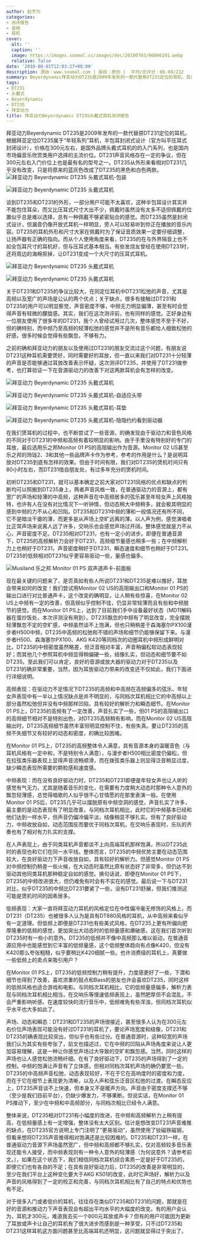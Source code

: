 ```yaml
---
author: 赵宇为
categories:
- 测评报告
- 音频
- 耳机
cover:
  alt: ''
  caption: ''
  image: https://images.soomal.cc/images/doc/20100703/00006191.webp
  relative: false
date: '2010-08-01T12:03:27+08:00'
description: 源自：www.soomal.com | 版权：原创 |  平均/总评分：08.00/232
summary: Beyerdynamic拜亚动力DT235是2009年发布的一款代替原DT231定位的耳机，其声音风格基本与DT231保持一致，同样在DT231身上的优点和缺点都同时被继承。初听这两款耳机，估计大多数都会感觉到其独特的声音风格，但这样的声音颇具争议，也许因为这款耳机价格还算主流所以大家少有去深究，但DT231和DT235的声音到底怎样呢？
tags:
- DT231
- 头戴式
- Beyerdynamic
- DT235
- 拜亚动力
title: 拜亚动力Beyerdynamic DT235头戴式耳机测评报告
---
```


拜亚动力Beyerdynamic DT235是2009年发布的一款代替原DT231定位的耳机，根据拜亚定位DT235属于“年轻系列”耳机，半包耳封闭式设计（官方叫平压耳式封闭设计），价格在300元左右，是国外品牌头戴式耳机的的入门系列，也是国内市场偏音乐欣赏类用户选择的主流价位。DT231声音风格存在一定的争议，但在300元左右入门价位上也是最有名的型号之一。DT235从外形来看相对DT231几乎没有改变，只是将原来的蓝灰色改成了DT235的黑色和白色两款。
![拜亚动力 Beyerdynamic DT235 头戴式耳机-包装](https://images.soomal.cc/images/doc/20100703/00006188.webp)




![拜亚动力 Beyerdynamic DT235 头戴式耳机](https://images.soomal.cc/images/doc/20100703/00006189.webp)




谈到DT235和DT231的外形，一部分用户可能不太喜欢，这种半包耳设计其实并不能包住耳朵，而又比压耳式尺寸大出不少，佩戴时虽然没有太多不适但佩戴的位置似乎总是难以选择，总有一种佩戴不够紧密贴合的感觉。而DT235虽然是封闭式设计，但漏音仍像开放式耳机一样明显，旁人可以轻易听到你正在播放的音乐内容。DT235的耳机外形和尺寸大家在佩戴时为了保证音质效果一定要仔细调整，让扬声器有正确的指向。而从个人使用角度来看，DT235的在与外界隔音上也不如全包耳尺寸的耳机好，但与压耳式基本相当。有些发烧友曾经在使用DT231时，还将周边的海棉抠掉，让DT231变成一个大尺寸的压耳式耳机。

![拜亚动力 Beyerdynamic DT235 头戴式耳机](https://images.soomal.cc/images/doc/20100703/00006191.webp)




![拜亚动力 Beyerdynamic DT235 头戴式耳机](https://images.soomal.cc/images/doc/20100703/00006192.webp)




关于DT231和DT235的争议比较大，在同定位耳机中DT231松弛的声音，尤其是高频以及宽广的声场是公认的两个优点；关于缺点，很多有接触过DT231和DT235的用户可以明显察觉，声音密度不够，中频无力明显偏薄，甚至有时会觉得声音有轻微的朦胧感。其实，我们在这次测评前，也有同样的感觉。正好身边有一位朋友使用了很多年的DT231，我个人曾经试用过几次，整体感觉不至于不好，但的确特别，而中频乃至高频的轻薄松弛的感觉并不是所有音乐都给人细致松弛的好感，很多时候会觉得有些飘忽，不够有力。


之前的确和拜亚动力的朋友以及使用过DT231的朋友交流过这个问题，有朋友说DT231这种耳机需要煲好，同时需要好的耳放，但一直以来我们对DT231十分轻薄的声音是否能够通过耳放改善表示怀疑，这次测评DT235，并使用了DT231做参考，也打算验证一下在音源驱动力的改善下对这两款耳机会有怎样的改变。

![拜亚动力 Beyerdynamic DT235 头戴式耳机](https://images.soomal.cc/images/doc/20100703/00006190.webp)




![拜亚动力 Beyerdynamic DT235 头戴式耳机-自适应头带](https://images.soomal.cc/images/doc/20100703/00006193.webp)




![拜亚动力 Beyerdynamic DT235 头戴式耳机-耳垫](https://images.soomal.cc/images/doc/20100703/00006194.webp)




![拜亚动力 Beyerdynamic DT235 头戴式耳机-隐隐约约看到驱动器](https://images.soomal.cc/images/doc/20100703/00006195.webp)




在我们煲耳机的过程中，也不断尝试了一些音源，的确发现由于驱动力和音色风格的不同对于DT231的中频和高频有着较明显的影响。由于手里没有特别好的专门的耳放，最后选用乐之邦Monitor 01 PS的高阻输出作为音源。Monitor 02 US甚至乐之邦的玲珑2、3和其他一些品牌声卡作为参考，参考的作用是什么？是说明耳放对DT235到底有怎样的效果。但由于时间有限，我们对DT235的煲机时间只有80小时左右，而DT231借自朋友处，有过多年充分的煲机时间。


初听DT235和DT231，就可以基本确定之前大家对DT231风格的优点和缺点的判断均可以照搬到DT235身上，两者声音风格一致，在普通驱动力的音源上，都有宽广的声场和轻薄的中高频，这种声音在中高频居多的弦乐甚至年轻女声上风格独特，也许有人在没有对比情况下一听钟情，但动态稍大中频稍多，就会极其明显的感到中频的力不从心和凹陷。DT235和DT231中频的薄和一般情况还有所不同，它不是暗淡干瘪的薄，而更多是从声场上空旷远离的薄。以人声为例，感觉演唱者比正常声场来说离人远了许多，交响乐也会感觉声场过开阔，整体感觉就是力不从心，声音密度不足。DT235相对DT231，也有一定小的进步。即便在普通音源下，DT235的高频解析力会好于DT231，高频细节量感也稍多一些；在中频解析力上也稍好于DT231，声音密度稍好于DT231，瞬态速度和细节也稍好于DT231。DT235的低频相对DT231似乎更容易驱动一些，量感也偏多。

![Musiland 乐之邦 Monitor 01 PS 双声道声卡-前面板](https://images.soomal.cc/images/doc/20100424/00005128.webp)




现在最关键的问题来了，是否真如有些人所说DT231和DT235是难以推好，耳放会带来如何的改变！我们尝试用Monitor 02 US的高阻输出口和Monitor 01 PS的输出口进行对比普通声卡，这个改变的确明显，让人稍有些惊喜，在Monitor 02 US上中频有一定的改善，但高频似乎控制不佳，仍显非常轻薄而且有些和中频脱节的感觉。而在Monitor 01 PS上，达到了目前我们手中设备最好状态（MD11解码器在蛋炒饭处，本次评测没有用到）。DT235飘忽的中频有了明显改变，完全摆脱轻薄飘忽不定的空旷感，中频虽然谈不上饱满，但也只稍稍差于森海塞尔PX100漫步者H500中频，DT235中高频的松弛和不错的声场和细节仍能够保留下来。与漫步者H500、森海塞尔PX100、AKG K420等同档次的动圈耳机中频形成鲜明对比，DT235的中频密度虽然略差，但泛音相对丰富，声音稍偏松软动态表现较好；而其他几个参照耳机中频显得稍偏硬一些，结像扎实，但动态和细节要不如DT235。至此我们可以肯定，良好的音源或放大器的驱动力对于DT235以及DT231的确非常重要，当然，因为耳放驱动力带来的改变还不仅如此，我们下面进行详细说明。

高频表现：在驱动力不足情况下DT235的高频和中高频在高频偏多的弦乐、年轻女声表现中有一半以上情况缺点是并不明显的，与同档次耳机相比它的中高频以上部分虽然松弛但并没有中频那样凹陷，具有较好的解析力和瞬态细节。在Monitor 01 PS上，DT235的高频有了一定改善，声音扎实了一些，但01 PS的高阻输出口的高频细节相对不是特别出色，对DT235高频稍有影响，而在Monitor 02 US高阻输出时，DT235高频细节虽然丰富但明显控制不住，有些失真。要让DT235的高频不失细节又有较好的动态和密度，的确比较困难。

在Monitor 01 PS上，DT235的高频整体令人满意，具有音源本身的温暖音色（与耳机风格有一定中和，不是特别令人满意），与漫步者H500相比密度仍偏松，但在拉弦类乐器表现上显得声音流畅顺滑，而在拨弦类乐器上则显得泛音稍显过度，缺少瞬态表现所需要的颗粒感和速度感。

中频表现：而在没有良好驱动力时，DT235和DT231即便是年轻女声也让人听的感觉有气无力，尤其是随着音乐的变化，在需要有力度稍大动态时那种令人意外的飘忽轻薄感，总觉得唱歌的人似乎很不心甘情愿的在那里表演一般。在使用Monitor 01 PS后，DT235几乎可以摆脱原有中频空洞的感觉，声音扎实了许多，最主要的是动态表现有了明显改善，与同档次耳机相比，此时它的中频基本已经和他们达到一样水平，但声音仍偏冷偏平淡，结像稍显不够扎实。但有了良好驱动力，中频收放自如，动态范围反而要优于同档次耳机，在交响乐表现时，乐队的齐奏也有了相对有力扎实的支撑。

在人声表现上，由于同类耳机声音都谈不上向高端耳机那样饱满，所以DT235此时的表现也和它们在同一水平线。整体而言，DT235的中频优势主要在动态范围较大，在良好驱动力下声音收放自如，具有较好的解析力。但感觉Monitor 01 PS对中频控制仍稍差一些火候，在大动态时虽然比原有状态好了非常多，但仍达不到驱动其他同类耳机那种稳定自如的感觉。换句话说，即便在Monitor 01 PS下，DT235的中频改进很大，但仍难免有时会有不实在的感觉。最后说一下与DT231对比，似乎DT235的中频比DT231要紧了一些，没有DT231舒展，但我们推测这可能是煲机时间的因素居多。

低频表现：大家一直将拜亚动力耳机的风格定位在中性偏冷毫无修饰的风格上，而DT231（DT235）也被很多人认为是具有DT880风格的耳机，从中高频来看似乎有一定道理。但低频上即便是DT231也有些美式风格，在DT235上更有所偏向肥厚隆重的低频的感觉，更加突出大动态时的低频量感和爆破感，这在我们首次听到DT235时有一些小的意外。DT235的低频并不像中高频那么难以驱动，在普通音源应用中也能感觉到它丰富的低频量感，这个低频整体趋向有点像K420，但没有K420那么夸张粗糙，似乎要稍比K420细腻一些。也许消费级的耳机上，真要做一些低频上的卖点来吸引用户？

在Monitor 01 PS上，DT235的低频控制力稍有提升，力度感更好了一些，下潜和细节也得到了改善，喜欢浓重的鼓点和Bass的朋友也许会喜欢DT235，同时这样的低频风格也适合游戏和电影。与同档次耳机相比，它的低频量感偏多，解析力表现与同档次耳机相比相当，在交响乐等慢速低频表现上，虽然肥厚但不会混乱，不会严重影响听感。在速度较快的流行音乐中，低频难免有些浑浊，但同档次耳机似乎水平也大多如此了。


声场、动态和瞬态：DT231和DT235的声场很接近，甚至很多人认为在300元左右价位声场表现可能没有好过DT231的耳机了，要论声场宽度和结像，DT231和DT235的确表现比较突出，但似乎也有些过分。在普通音源时，这种较宽的声场我们认为其实有些夸张了，前文也描述过，它在中频的凹陷从声场角度来说让人更加容易理解，这是一种让你感觉声场过大导致的空旷和飘忽感。当然，同时这样的声场也让人感觉松弛流畅纤细。在有了良好驱动下，DT235的声场得到了一定的控制，中频的饱满让声音有了立体感，但相对同档次耳机声场的确仍要宽一些。DT235的中高频声音松弛，动态表现较好，不在于它在高响度时的密度和力度，而在于它在细节上表现更为清晰，以及人声和弦乐泛音区松弛的过渡。在瞬态反应上，DT235声音谈不上快速，但本身又不是暖声方向。声音由于密度支撑还不够（至少是我们目前平台），仍缺少爆发力，不够果断。但说实话，在Monitor 01 PS推动下，至少在中频和中高频部分，与同档次相比已经令人满意。

整体来说，DT235相对DT231有小幅度的改进，在中频和高频解析力上稍有提高，在低频量感上有一定增强，整体没有太大区别。估计是想改变DT231声音难推的缺点，在DT235官方说明上专门注明了“更易驱动”，虽然使用了钕磁铁磁钢，但看来想将DT235声音推得相对饱满还是比较困难的。DT235和DT231一样，在普通驱动力音源下声场虽然宽广，但中频和高频都不够扎实，仅对高频较多音乐表现还能令人接受，而中频表现则有一种令人意外的轻薄感（为何说意外？请参考前文。），如果在这个状态下，我们相信同档次耳机综合素质一定是好于DT235的，即便它们也有各自的不足；在具有良好驱动力后，DT235的改善是非常明显的，至少在我们平台上这种变化要大于AKG K501的改变，此时它声场好，解析力以及声音的风格得到了一定的校正和完善，与同档次耳机相比有了自己的特点和优势也有不足。


对于很多入门或者低价的耳机，往往存在类似DT235和DT231的问题，那就是在好的音源和推动力下声音表现会有超出平均水平的大幅度的改变。有的用户会认为，耳机才300元，难道我去买一个800元耳放或声卡？但有的用户可能因为更新了耳放或声卡让自己的耳机有了很大进步而感到是一种享受，只不过DT235和DT231这样耳机这方面问题甚至比高端耳机还明显，这问题就显得过于突出了。